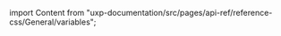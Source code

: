 
import Content from "uxp-documentation/src/pages/api-ref/reference-css/General/variables";

<Content query="product=photoshop"/>
